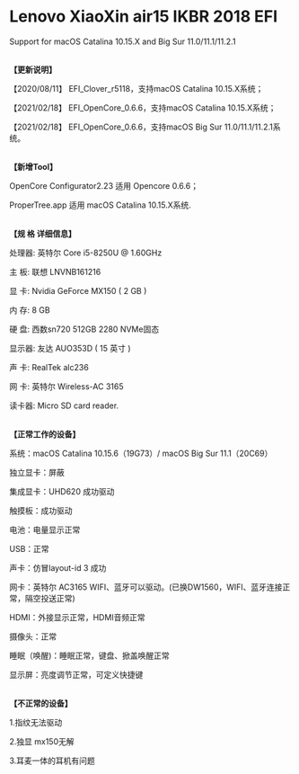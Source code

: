# Lenovo XiaoXin air15 IKBR 2018 EFI

</b>Support for macOS Catalina 10.15.X and Big Sur 11.0/11.1/11.2.1

</br><b>【更新说明】</b>

【2020/08/11】 EFI_Clover_r5118，支持macOS Catalina 10.15.X系统；

【2021/02/18】 EFI_OpenCore_0.6.6，支持macOS Catalina 10.15.X系统；

【2021/02/18】 EFI_OpenCore_0.6.6，支持macOS Big Sur 11.0/11.1/11.2.1系统。

</br><b>【新增Tool】</b>

OpenCore Configurator2.23 适用 Opencore 0.6.6；

ProperTree.app 适用 macOS Catalina 10.15.X系统.

</br><b>【规  格  详细信息】</b></br>

处理器:  英特尔 Core i5-8250U @ 1.60GHz

主  板:  联想 LNVNB161216

显  卡:  Nvidia GeForce MX150 ( 2 GB )

内  存:  8 GB

硬  盘:  西数sn720 512GB 2280 NVMe固态

显示器:  友达 AUO353D ( 15 英寸 )

声  卡:  RealTek alc236

网  卡:  英特尔 Wireless-AC 3165

读卡器:  Micro SD card reader. 
  


</br><b>【正常工作的设备】</b></br>

系统：macOS Catalina 10.15.6（19G73）/ macOS Big Sur 11.1（20C69）

独立显卡：屏蔽

集成显卡：UHD620 成功驱动

触摸板：成功驱动

电池：电量显示正常

USB：正常

声卡：仿冒layout-id 3 成功

网卡：英特尔 AC3165 WIFI、蓝牙可以驱动。(已换DW1560，WIFI、蓝牙连接正常，隔空投送正常)

HDMI：外接显示正常，HDMI音频正常

摄像头：正常

睡眠（唤醒)：睡眠正常，键盘、掀盖唤醒正常

显示屏：亮度调节正常，可定义快捷键  
  
  
  
</br><b>【不正常的设备】</b></br>

1.指纹无法驱动

2.独显 mx150无解

3.耳麦一体的耳机有问题
